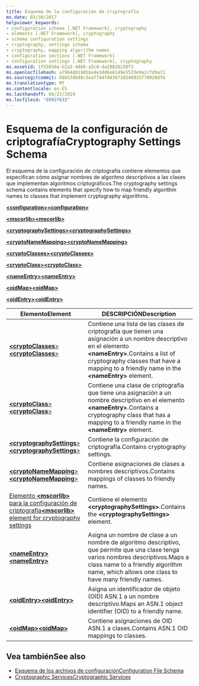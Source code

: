 ```yaml
---
title: Esquema de la configuración de criptografía
ms.date: 03/30/2017
helpviewer_keywords:
- configuration schema [.NET Framework], cryptography
- elements [.NET Framework], cryptography
- schema configuration settings
- cryptography, settings schema
- cryptography, mapping algorithm names
- configuration sections [.NET Framework]
- configuration settings [.NET Framework], cryptography
ms.assetid: 1f55050a-b2a3-4868-a3c0-da20826150f3
ms.openlocfilehash: a7964d01905be4e3dd6e8149e5533e9a2cfd9a71
ms.sourcegitcommit: 68653db98c5ea7744fd438710248935f70020dfb
ms.translationtype: MT
ms.contentlocale: es-ES
ms.lasthandoff: 08/22/2019
ms.locfileid: "69927632"
---
```

# <a name="cryptography-settings-schema"></a><span data-ttu-id="46851-102">Esquema de la configuración de criptografía</span><span class="sxs-lookup"><span data-stu-id="46851-102">Cryptography Settings Schema</span></span>
<span data-ttu-id="46851-103">El esquema de la configuración de criptografía contiene elementos que especifican cómo asignar nombres de algoritmo descriptivos a las clases que implementan algoritmos criptográficos.</span><span class="sxs-lookup"><span data-stu-id="46851-103">The cryptography settings schema contains elements that specify how to map friendly algorithm names to classes that implement cryptography algorithms.</span></span>  
  
 [<span data-ttu-id="46851-104">**\<configuration>**</span><span class="sxs-lookup"><span data-stu-id="46851-104">**\<configuration>**</span></span>](../configuration-element.md)  
  
 [<span data-ttu-id="46851-105">**\<mscorlib>**</span><span class="sxs-lookup"><span data-stu-id="46851-105">**\<mscorlib>**</span></span>](mscorlib-element-for-cryptography-settings.md)  
  
 [<span data-ttu-id="46851-106">**\<cryptographySettings>**</span><span class="sxs-lookup"><span data-stu-id="46851-106">**\<cryptographySettings>**</span></span>](cryptographysettings-element.md)  
  
 [<span data-ttu-id="46851-107">**\<cryptoNameMapping>**</span><span class="sxs-lookup"><span data-stu-id="46851-107">**\<cryptoNameMapping>**</span></span>](cryptonamemapping-element.md)  
  
 [<span data-ttu-id="46851-108">**\<cryptoClasses>**</span><span class="sxs-lookup"><span data-stu-id="46851-108">**\<cryptoClasses>**</span></span>](cryptoclasses-element.md)  
  
 [<span data-ttu-id="46851-109">**\<cryptoClass>**</span><span class="sxs-lookup"><span data-stu-id="46851-109">**\<cryptoClass>**</span></span>](cryptoclass-element.md)  
  
 [<span data-ttu-id="46851-110">**\<nameEntry>**</span><span class="sxs-lookup"><span data-stu-id="46851-110">**\<nameEntry>**</span></span>](nameentry-element.md)  
  
 [<span data-ttu-id="46851-111">**\<oidMap>**</span><span class="sxs-lookup"><span data-stu-id="46851-111">**\<oidMap>**</span></span>](oidmap-element.md)  
  
 [<span data-ttu-id="46851-112">**\<oidEntry>**</span><span class="sxs-lookup"><span data-stu-id="46851-112">**\<oidEntry>**</span></span>](oidentry-element.md)  
  
|<span data-ttu-id="46851-113">Elemento</span><span class="sxs-lookup"><span data-stu-id="46851-113">Element</span></span>|<span data-ttu-id="46851-114">DESCRIPCIÓN</span><span class="sxs-lookup"><span data-stu-id="46851-114">Description</span></span>|  
|-------------|-----------------|  
|[<span data-ttu-id="46851-115">**\<cryptoClasses**></span><span class="sxs-lookup"><span data-stu-id="46851-115">**\<cryptoClasses**></span></span>](cryptoclasses-element.md)|<span data-ttu-id="46851-116">Contiene una lista de las clases de criptografía que tienen una asignación a un nombre descriptivo en el elemento **\<nameEntry>**.</span><span class="sxs-lookup"><span data-stu-id="46851-116">Contains a list of cryptography classes that have a mapping to a friendly name in the **\<nameEntry>** element.</span></span>|  
|[<span data-ttu-id="46851-117">**\<cryptoClass**></span><span class="sxs-lookup"><span data-stu-id="46851-117">**\<cryptoClass**></span></span>](cryptoclass-element.md)|<span data-ttu-id="46851-118">Contiene una clase de criptografía que tiene una asignación a un nombre descriptivo en el elemento **\<nameEntry>**.</span><span class="sxs-lookup"><span data-stu-id="46851-118">Contains a cryptography class that has a mapping to a friendly name in the **\<nameEntry>** element.</span></span>|  
|[<span data-ttu-id="46851-119">**\<cryptographySettings**></span><span class="sxs-lookup"><span data-stu-id="46851-119">**\<cryptographySettings**></span></span>](cryptographysettings-element.md)|<span data-ttu-id="46851-120">Contiene la configuración de criptografía.</span><span class="sxs-lookup"><span data-stu-id="46851-120">Contains cryptography settings.</span></span>|  
|[<span data-ttu-id="46851-121">**\<cryptoNameMapping**></span><span class="sxs-lookup"><span data-stu-id="46851-121">**\<cryptoNameMapping**></span></span>](cryptonamemapping-element.md)|<span data-ttu-id="46851-122">Contiene asignaciones de clases a nombres descriptivos.</span><span class="sxs-lookup"><span data-stu-id="46851-122">Contains mappings of classes to friendly names.</span></span>|  
|[<span data-ttu-id="46851-123">Elemento **\<mscorlib>** para la configuración de criptografía</span><span class="sxs-lookup"><span data-stu-id="46851-123">**\<mscorlib>** element for cryptography settings</span></span>](mscorlib-element-for-cryptography-settings.md)|<span data-ttu-id="46851-124">Contiene el elemento **\<cryptographySettings>**.</span><span class="sxs-lookup"><span data-stu-id="46851-124">Contains the **\<cryptographySettings>** element.</span></span>|  
|[<span data-ttu-id="46851-125">**\<nameEntry>**</span><span class="sxs-lookup"><span data-stu-id="46851-125">**\<nameEntry>**</span></span>](nameentry-element.md)|<span data-ttu-id="46851-126">Asigna un nombre de clase a un nombre de algoritmo descriptivo, que permite que una clase tenga varios nombres descriptivos.</span><span class="sxs-lookup"><span data-stu-id="46851-126">Maps a class name to a friendly algorithm name, which allows one class to have many friendly names.</span></span>|  
|[<span data-ttu-id="46851-127">**\<oidEntry>**</span><span class="sxs-lookup"><span data-stu-id="46851-127">**\<oidEntry>**</span></span>](oidentry-element.md)|<span data-ttu-id="46851-128">Asigna un identificador de objeto (OID) ASN.1 a un nombre descriptivo.</span><span class="sxs-lookup"><span data-stu-id="46851-128">Maps an ASN.1 object identifier (OID) to a friendly name.</span></span>|  
|[<span data-ttu-id="46851-129">**\<oidMap>**</span><span class="sxs-lookup"><span data-stu-id="46851-129">**\<oidMap>**</span></span>](oidmap-element.md)|<span data-ttu-id="46851-130">Contiene asignaciones de OID ASN.1 a clases.</span><span class="sxs-lookup"><span data-stu-id="46851-130">Contains ASN.1 OID mappings to classes.</span></span>|  
  
## <a name="see-also"></a><span data-ttu-id="46851-131">Vea también</span><span class="sxs-lookup"><span data-stu-id="46851-131">See also</span></span>

- [<span data-ttu-id="46851-132">Esquema de los archivos de configuración</span><span class="sxs-lookup"><span data-stu-id="46851-132">Configuration File Schema</span></span>](../index.md)
- [<span data-ttu-id="46851-133">Cryptographic Services</span><span class="sxs-lookup"><span data-stu-id="46851-133">Cryptographic Services</span></span>](../../../../standard/security/cryptographic-services.md)
